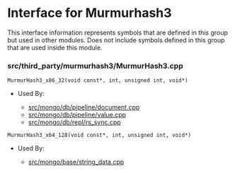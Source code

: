 
# Interface for Murmurhash3
This interface information represents symbols that are defined in this group but used in other modules.  Does not include symbols defined in this group that are used inside this module.

### src/third\_party/murmurhash3/MurmurHash3.cpp

<div></div>

    MurmurHash3_x86_32(void const*, int, unsigned int, void*)

- Used By:

    - [src/mongo/db/pipeline/document.cpp](../../../../queries/aggregation\_framework)
    - [src/mongo/db/pipeline/value.cpp](../../../../queries/aggregation\_framework)
    - [src/mongo/db/repl/rs\_sync.cpp](../../../../replication/data\_sync)

<div></div>

    MurmurHash3_x64_128(void const*, int, unsigned int, void*)

- Used By:

    - [src/mongo/base/string\_data.cpp](../../../../utilities/base\_utilites)
